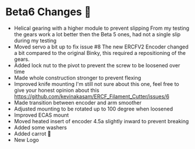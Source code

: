 # Beta6 Changes 🥕

- Helical gearing with a higher module to prevent slipping
From my testing the gears work a lot better then the Beta 5 ones, had not a single slip during my testing 
- Moved servo a bit up to fix issue #8
The new ERCFV2 Encoder changed a bit compared to the original Binky, this required a repositioning of the gears. 
- Added lock nut to the pivot to prevent the screw to be loosened over time
- Made whole construction stronger to prevent flexing
- Improved knife mounting
I'm still not sure about this one, feel free to give your honest opinion about this https://github.com/kevinakasam/ERCF_Filament_Cutter/issues/6
- Made transition between encoder and arm smoother
- Adjusted mounting to be rotated up to 100 degree when loosened
- Improved ECAS mount
- Moved heated insert of encoder 4.5a slightly inward to prevent breaking
- Added some washers
- Added carrot 🥕
- New Logo
